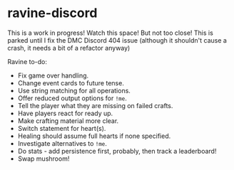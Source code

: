 # ravine-discord

This is a work in progress! Watch this space! But not too close!
This is parked until I fix the DMC Discord 404 issue (although it shouldn't cause a crash, it needs a bit of a refactor anyway)

Ravine to-do:
* Fix game over handling.
* Change event cards to future tense.
* Use string matching for all operations.
* Offer reduced output options for `!me`.
* Tell the player what they are missing on failed crafts.
* Have players react for ready up.
* Make crafting material more clear.
* Switch statement for heart(s).
* Healing should assume full hearts if none specified.
* Investigate alternatives to `!me`.
* Do stats - add persistence first, probably, then track a leaderboard!
* Swap mushroom!
